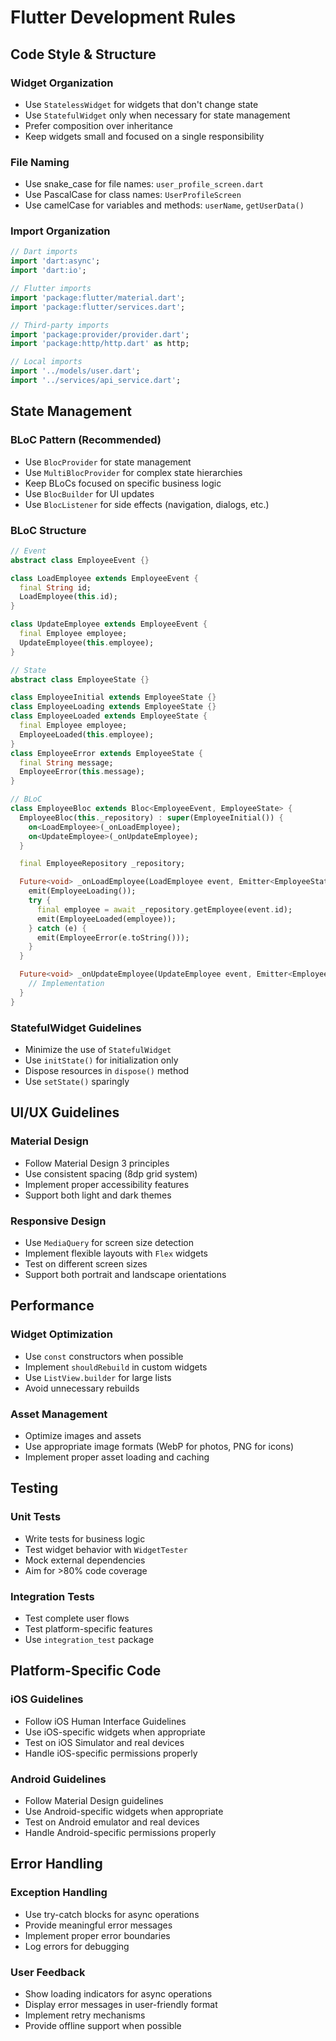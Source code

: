 # Flutter Development Rules

## Code Style & Structure

### Widget Organization
- Use `StatelessWidget` for widgets that don't change state
- Use `StatefulWidget` only when necessary for state management
- Prefer composition over inheritance
- Keep widgets small and focused on a single responsibility

### File Naming
- Use snake_case for file names: `user_profile_screen.dart`
- Use PascalCase for class names: `UserProfileScreen`
- Use camelCase for variables and methods: `userName`, `getUserData()`

### Import Organization
```dart
// Dart imports
import 'dart:async';
import 'dart:io';

// Flutter imports
import 'package:flutter/material.dart';
import 'package:flutter/services.dart';

// Third-party imports
import 'package:provider/provider.dart';
import 'package:http/http.dart' as http;

// Local imports
import '../models/user.dart';
import '../services/api_service.dart';
```

## State Management

### BLoC Pattern (Recommended)
- Use `BlocProvider` for state management
- Use `MultiBlocProvider` for complex state hierarchies
- Keep BLoCs focused on specific business logic
- Use `BlocBuilder` for UI updates
- Use `BlocListener` for side effects (navigation, dialogs, etc.)

### BLoC Structure
```dart
// Event
abstract class EmployeeEvent {}

class LoadEmployee extends EmployeeEvent {
  final String id;
  LoadEmployee(this.id);
}

class UpdateEmployee extends EmployeeEvent {
  final Employee employee;
  UpdateEmployee(this.employee);
}

// State
abstract class EmployeeState {}

class EmployeeInitial extends EmployeeState {}
class EmployeeLoading extends EmployeeState {}
class EmployeeLoaded extends EmployeeState {
  final Employee employee;
  EmployeeLoaded(this.employee);
}
class EmployeeError extends EmployeeState {
  final String message;
  EmployeeError(this.message);
}

// BLoC
class EmployeeBloc extends Bloc<EmployeeEvent, EmployeeState> {
  EmployeeBloc(this._repository) : super(EmployeeInitial()) {
    on<LoadEmployee>(_onLoadEmployee);
    on<UpdateEmployee>(_onUpdateEmployee);
  }

  final EmployeeRepository _repository;

  Future<void> _onLoadEmployee(LoadEmployee event, Emitter<EmployeeState> emit) async {
    emit(EmployeeLoading());
    try {
      final employee = await _repository.getEmployee(event.id);
      emit(EmployeeLoaded(employee));
    } catch (e) {
      emit(EmployeeError(e.toString()));
    }
  }

  Future<void> _onUpdateEmployee(UpdateEmployee event, Emitter<EmployeeState> emit) async {
    // Implementation
  }
}
```

### StatefulWidget Guidelines
- Minimize the use of `StatefulWidget`
- Use `initState()` for initialization only
- Dispose resources in `dispose()` method
- Use `setState()` sparingly

## UI/UX Guidelines

### Material Design
- Follow Material Design 3 principles
- Use consistent spacing (8dp grid system)
- Implement proper accessibility features
- Support both light and dark themes

### Responsive Design
- Use `MediaQuery` for screen size detection
- Implement flexible layouts with `Flex` widgets
- Test on different screen sizes
- Support both portrait and landscape orientations

## Performance

### Widget Optimization
- Use `const` constructors when possible
- Implement `shouldRebuild` in custom widgets
- Use `ListView.builder` for large lists
- Avoid unnecessary rebuilds

### Asset Management
- Optimize images and assets
- Use appropriate image formats (WebP for photos, PNG for icons)
- Implement proper asset loading and caching

## Testing

### Unit Tests
- Write tests for business logic
- Test widget behavior with `WidgetTester`
- Mock external dependencies
- Aim for >80% code coverage

### Integration Tests
- Test complete user flows
- Test platform-specific features
- Use `integration_test` package

## Platform-Specific Code

### iOS Guidelines
- Follow iOS Human Interface Guidelines
- Use iOS-specific widgets when appropriate
- Test on iOS Simulator and real devices
- Handle iOS-specific permissions properly

### Android Guidelines
- Follow Material Design guidelines
- Use Android-specific widgets when appropriate
- Test on Android emulator and real devices
- Handle Android-specific permissions properly

## Error Handling

### Exception Handling
- Use try-catch blocks for async operations
- Provide meaningful error messages
- Implement proper error boundaries
- Log errors for debugging

### User Feedback
- Show loading indicators for async operations
- Display error messages in user-friendly format
- Implement retry mechanisms
- Provide offline support when possible 